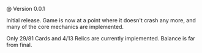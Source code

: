 @ Version 0.0.1

Initial release. Game is now at a point where it doesn't crash any more, and many of the core mechanics are implemented.

Only 29/81 Cards and 4/13 Relics are currently implemented. Balance is far from final.